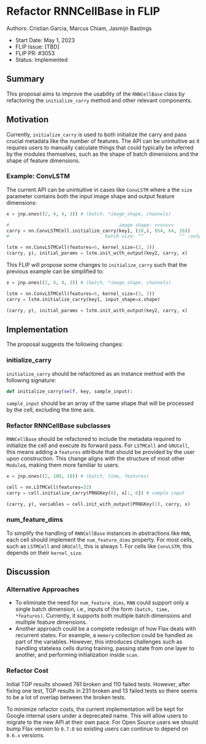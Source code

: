 # Refactor RNNCellBase in FLIP

Authors: Cristian Garcia, Marcus Chiam, Jasmijn Bastings

 - Start Date: May 1, 2023
 - FLIP Issue: [TBD]
 - FLIP PR: #3053
 - Status: Implemented

## Summary
This proposal aims to improve the usability of the `RNNCellBase` class by refactoring the `initialize_carry` method and other relevant components.

## Motivation

Currently, `initialize_carry` is used to both initialize the carry and pass crucial metadata like the number of features. The API can be unintuitive as it requires users to manually calculate things that could typically be inferred by the modules themselves, such as the shape of batch dimensions and the shape of feature dimensions.

### Example: ConvLSTM
The current API can be unintuitive in cases like `ConvLSTM` where a the `size` parameter contains both the input image shape and output feature dimensions:

```python
x = jnp.ones((2, 4, 4, 3)) # (batch, *image_shape, channels)

#                                        image shape: vvvvvvv
carry = nn.ConvLSTMCell.initialize_carry(key1, (16,), (64, 64, 16))
#                                   batch size: ^^             ^^ :output features

lstm = nn.ConvLSTMCell(features=6, kernel_size=(3, 3))
(carry, y), initial_params = lstm.init_with_output(key2, carry, x)
```

This FLIP will propose some changes to `initialize_carry` such that the previous example can be simplified to:

```python
x = jnp.ones((2, 4, 4, 3)) # (batch, *image_shape, channels)

lstm = nn.ConvLSTMCell(features=6, kernel_size=(3, 3))
carry = lstm.initialize_carry(key1, input_shape=x.shape)

(carry, y), initial_params = lstm.init_with_output(key2, carry, x)
```

## Implementation
The proposal suggests the following changes:

### initialize_carry
`initialize_carry` should be refactored as an instance method with the following signature:

```python
def initialize_carry(self, key, sample_input):
```

`sample_input` should be an array of the same shape that will be processed by the cell, excluding the time axis.

### Refactor RNNCellBase subclasses
`RNNCellBase` should be refactored to include the metadata required to initialize the cell and execute its forward pass. For `LSTMCell` and `GRUCell`, this means adding a `features` attribute that should be provided by the user upon construction. This change aligns with the structure of most other `Module`s, making them more familiar to users.

```python
x = jnp.ones((2, 100, 10)) # (batch, time, features)

cell = nn.LSTMCell(features=32)
carry = cell.initialize_carry(PRNGKey(0), x[:, 0]) # sample input

(carry, y), variables = cell.init_with_output(PRNGKey(1), carry, x)
```

### num_feature_dims
To simplify the handling of `RNNCellBase` instances in abstractions like `RNN`, each cell should implement the `num_feature_dims` property. For most cells, such as `LSTMCell` and `GRUCell`, this is always 1. For cells like `ConvLSTM`, this depends on their `kernel_size`.

## Discussion
### Alternative Approaches
* To eliminate the need for `num_feature_dims`, `RNN` could support only a single batch dimension, i.e., inputs of the form `(batch, time, *features)`. Currently, it supports both multiple batch dimensions and multiple feature dimensions.
* Another approach could be a complete redesign of how Flax deals with recurrent states. For example, a `memory` collection could be handled as part of the variables. However, this introduces challenges such as handling stateless cells during training, passing state from one layer to another, and performing initialization inside `scan`.

### Refactor Cost
Initial TGP results showed 761 broken and 110 failed tests. However, after fixing one test, TGP results in 231 broken and 13 failed tests so there seems to be a lot
of overlap between the broken tests.

To minimize refactor costs, the current implementation will be kept for Google internal users under a deprecated name. This will allow users to migrate to the new API at their own pace. For Open Source users we should bump Flax version to
`0.7.0` so existing users can continue to depend on `0.6.x` versions.
